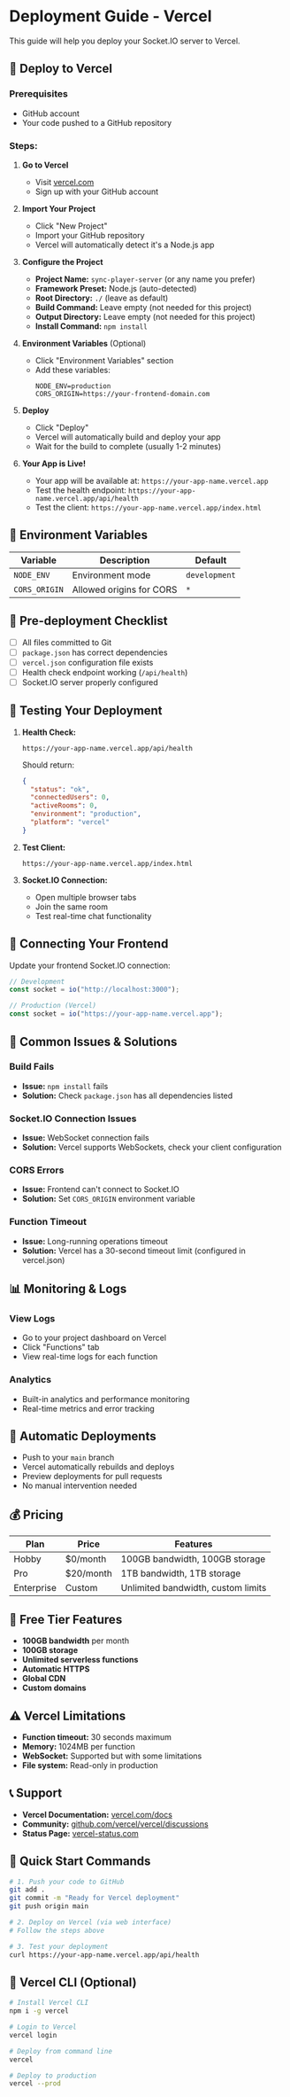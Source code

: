 # Deployment Guide - Vercel

This guide will help you deploy your Socket.IO server to Vercel.

## 🚀 Deploy to Vercel

### Prerequisites

- GitHub account
- Your code pushed to a GitHub repository

### Steps:

1. **Go to Vercel**

   - Visit [vercel.com](https://vercel.com)
   - Sign up with your GitHub account

2. **Import Your Project**

   - Click "New Project"
   - Import your GitHub repository
   - Vercel will automatically detect it's a Node.js app

3. **Configure the Project**

   - **Project Name:** `sync-player-server` (or any name you prefer)
   - **Framework Preset:** Node.js (auto-detected)
   - **Root Directory:** `./` (leave as default)
   - **Build Command:** Leave empty (not needed for this project)
   - **Output Directory:** Leave empty (not needed for this project)
   - **Install Command:** `npm install`

4. **Environment Variables** (Optional)

   - Click "Environment Variables" section
   - Add these variables:
     ```
     NODE_ENV=production
     CORS_ORIGIN=https://your-frontend-domain.com
     ```

5. **Deploy**

   - Click "Deploy"
   - Vercel will automatically build and deploy your app
   - Wait for the build to complete (usually 1-2 minutes)

6. **Your App is Live!**
   - Your app will be available at: `https://your-app-name.vercel.app`
   - Test the health endpoint: `https://your-app-name.vercel.app/api/health`
   - Test the client: `https://your-app-name.vercel.app/index.html`

## 🔧 Environment Variables

| Variable      | Description              | Default       |
| ------------- | ------------------------ | ------------- |
| `NODE_ENV`    | Environment mode         | `development` |
| `CORS_ORIGIN` | Allowed origins for CORS | `*`           |

## 📝 Pre-deployment Checklist

- [ ] All files committed to Git
- [ ] `package.json` has correct dependencies
- [ ] `vercel.json` configuration file exists
- [ ] Health check endpoint working (`/api/health`)
- [ ] Socket.IO server properly configured

## 🧪 Testing Your Deployment

1. **Health Check:**

   ```
   https://your-app-name.vercel.app/api/health
   ```

   Should return:

   ```json
   {
     "status": "ok",
     "connectedUsers": 0,
     "activeRooms": 0,
     "environment": "production",
     "platform": "vercel"
   }
   ```

2. **Test Client:**

   ```
   https://your-app-name.vercel.app/index.html
   ```

3. **Socket.IO Connection:**
   - Open multiple browser tabs
   - Join the same room
   - Test real-time chat functionality

## 🔗 Connecting Your Frontend

Update your frontend Socket.IO connection:

```javascript
// Development
const socket = io("http://localhost:3000");

// Production (Vercel)
const socket = io("https://your-app-name.vercel.app");
```

## 🚨 Common Issues & Solutions

### Build Fails

- **Issue:** `npm install` fails
- **Solution:** Check `package.json` has all dependencies listed

### Socket.IO Connection Issues

- **Issue:** WebSocket connection fails
- **Solution:** Vercel supports WebSockets, check your client configuration

### CORS Errors

- **Issue:** Frontend can't connect to Socket.IO
- **Solution:** Set `CORS_ORIGIN` environment variable

### Function Timeout

- **Issue:** Long-running operations timeout
- **Solution:** Vercel has a 30-second timeout limit (configured in vercel.json)

## 📊 Monitoring & Logs

### View Logs

- Go to your project dashboard on Vercel
- Click "Functions" tab
- View real-time logs for each function

### Analytics

- Built-in analytics and performance monitoring
- Real-time metrics and error tracking

## 🔄 Automatic Deployments

- Push to your `main` branch
- Vercel automatically rebuilds and deploys
- Preview deployments for pull requests
- No manual intervention needed

## 💰 Pricing

| Plan       | Price     | Features                           |
| ---------- | --------- | ---------------------------------- |
| Hobby      | $0/month  | 100GB bandwidth, 100GB storage     |
| Pro        | $20/month | 1TB bandwidth, 1TB storage         |
| Enterprise | Custom    | Unlimited bandwidth, custom limits |

## 🎯 Free Tier Features

- **100GB bandwidth** per month
- **100GB storage**
- **Unlimited serverless functions**
- **Automatic HTTPS**
- **Global CDN**
- **Custom domains**

## ⚠️ Vercel Limitations

- **Function timeout:** 30 seconds maximum
- **Memory:** 1024MB per function
- **WebSocket:** Supported but with some limitations
- **File system:** Read-only in production

## 📞 Support

- **Vercel Documentation:** [vercel.com/docs](https://vercel.com/docs)
- **Community:** [github.com/vercel/vercel/discussions](https://github.com/vercel/vercel/discussions)
- **Status Page:** [vercel-status.com](https://vercel-status.com)

## 🚀 Quick Start Commands

```bash
# 1. Push your code to GitHub
git add .
git commit -m "Ready for Vercel deployment"
git push origin main

# 2. Deploy on Vercel (via web interface)
# Follow the steps above

# 3. Test your deployment
curl https://your-app-name.vercel.app/api/health
```

## 🔧 Vercel CLI (Optional)

```bash
# Install Vercel CLI
npm i -g vercel

# Login to Vercel
vercel login

# Deploy from command line
vercel

# Deploy to production
vercel --prod
```
